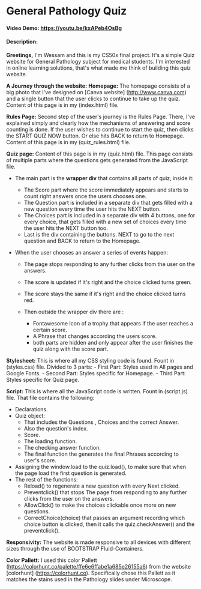 # General Pathology Quiz
#### Video Demo:  <https://youtu.be/kxAPeb4OsBg>
#### Description:
**Greetings,**
  I'm Wessam and this is my CS50x final project. It's a simple Quiz website for General Pathology subject for medical students.
  I'm interested in online learning solutions, that's what made me think of building this quiz website.

**A Journey through the website:**
**Homepage:**
  The homepage consists of a big photo that I've designed on [Canva website] (http://www.canva.com) and a single button that the user clicks to continue to take up the quiz.
  Content of this page is in my (index.html) file.

**Rules Page:**
  Second step of the user's journey is the Rules Page. There, I've explained simply and clearly how the mechanisms of answering and score counting is done.
  If the user wishes to continue to start the quiz, then clicks the START QUIZ NOW button. Or else hits BACK to return to Homepage.
  Content of this page is in my (quiz_rules.html) file.

**Quiz page:**
  Content of this page is in my (quiz.html) file.
  This page consists of multiple parts where the questions gets generated from the JavaScript file.
  - The main part is the **wrapper div** that contains all parts of quiz, inside it:
    - The Score part where the score immediately appears and starts to count right answers once the users chooses one.
    - The Question part is included in a separate div that gets filled with a new question every time the user hits the NEXT button.
    - The Choices part is included in a separate div with 4 buttons, one for every choice, that gets filled with a new set of choices
      every time the user hits the NEXT button too.
    - Last is the div containing the buttons. NEXT to go to the next question and BACK to return to the Homepage.

  - When the user chooses an answer a series of events happen:
    - The page stops responding to any further clicks from the user on the answers.
    - The score is updated if it's right and the choice clicked turns green.
    - The score stays the same if it's right and the choice clicked turns red.

    - Then outside the wrapper div there are :
      - Fontawesome Icon of a trophy that appears if the user reaches a certain score.
      - A Phrase that changes according the users score.
      - both parts are hidden and only appear after the user finishes the quiz along with the score part.

**Stylesheet:**
  This is where all my CSS styling code is found. Fount in (styles.css) file.
  Divided to 3 parts:
    - First Part: Styles used in All pages and Google Fonts.
    - Second Part: Styles specific for Homepage.
    - Third Part: Styles specific for Quiz page.

**Script:**
This is where all the JavaScript code is written. Fount in (script.js) file.
That file contains the following:
  - Declarations.
  - Quiz object:
    - That includes the Questions , Choices and the correct Answer.
    - Also the question's index.
    - Score.
    - The loading function.
    - The checking answer function.
    - The final function the generates the final Phrases according to user's score.
  - Assigning the window.load to the quiz.load(), to make sure that when the page load the first question is generated.
  - The rest of the functions:
    - Reload() to regenerate a new question with every Next clicked.
    - Preventclick() that stops The page from responding to any further clicks from the user on the answers.
    - AllowClick() to make the choices clickable once more on new questions.
    - CorrectChoice(choice) that passes an argument recording which choice button is clicked,
      then it calls the quiz.checkAnswer() and the preventclick().

**Responsivity:**
  The website is made responsive to all devices with different sizes through the use of BOOTSTRAP Fluid-Containers.

**Color Pallett:**
I used this color Pallett (https://colorhunt.co/palette/ffe6e6ffabe1a685e26155a6) from the website [colorhunt] (https://colorhunt.co).
Specifically chose this Pallett as it matches the stains used in the Pathology slides under Microscope.
